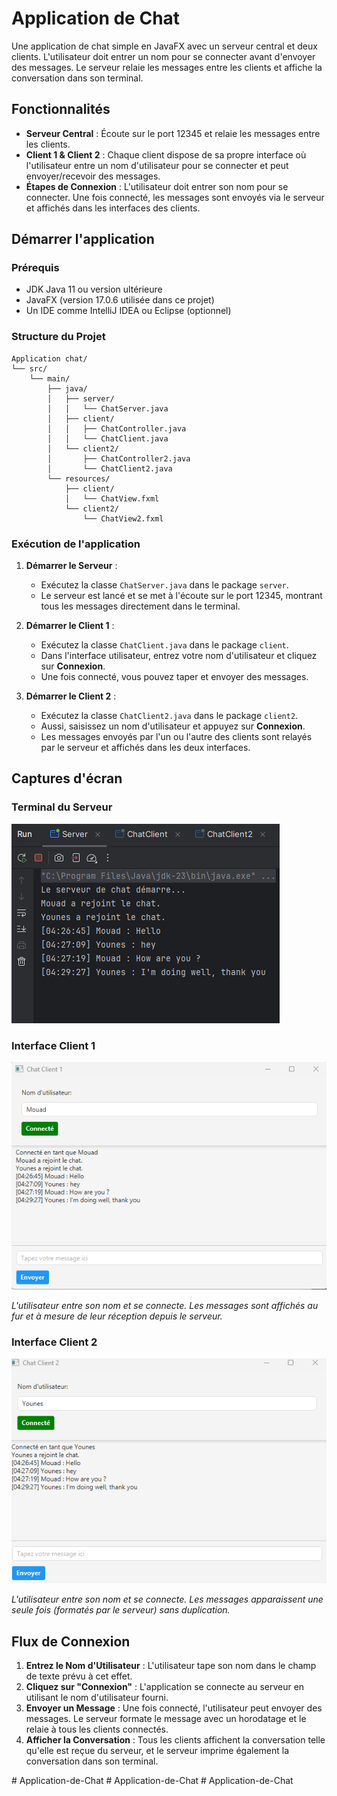 # Application de Chat

Une application de chat simple en JavaFX avec un serveur central et deux clients. L'utilisateur doit entrer un nom pour se connecter avant d'envoyer des messages. Le serveur relaie les messages entre les clients et affiche la conversation dans son terminal.

## Fonctionnalités

- **Serveur Central** : Écoute sur le port 12345 et relaie les messages entre les clients.
- **Client 1 & Client 2** : Chaque client dispose de sa propre interface où l'utilisateur entre un nom d'utilisateur pour se connecter et peut envoyer/recevoir des messages.
- **Étapes de Connexion** : L'utilisateur doit entrer son nom pour se connecter. Une fois connecté, les messages sont envoyés via le serveur et affichés dans les interfaces des clients.

## Démarrer l'application

### Prérequis

- JDK Java 11 ou version ultérieure
- JavaFX (version 17.0.6 utilisée dans ce projet)
- Un IDE comme IntelliJ IDEA ou Eclipse (optionnel)

### Structure du Projet

```
Application chat/
└── src/
    └── main/
        ├── java/
        │   ├── server/
        │   │   └── ChatServer.java
        │   ├── client/
        │   │   ├── ChatController.java
        │   │   └── ChatClient.java
        │   └── client2/
        │       ├── ChatController2.java
        │       └── ChatClient2.java
        └── resources/
            ├── client/
            │   └── ChatView.fxml
            └── client2/
                └── ChatView2.fxml
```


### Exécution de l'application

1. **Démarrer le Serveur** :
    - Exécutez la classe `ChatServer.java` dans le package `server`.
    - Le serveur est lancé et se met à l'écoute sur le port 12345, montrant tous les messages directement dans le terminal.

2. **Démarrer le Client 1** :
    - Exécutez la classe `ChatClient.java` dans le package `client`.
    - Dans l'interface utilisateur, entrez votre nom d'utilisateur et cliquez sur **Connexion**.
    - Une fois connecté, vous pouvez taper et envoyer des messages.

3. **Démarrer le Client 2** :
    - Exécutez la classe `ChatClient2.java` dans le package `client2`.
    - Aussi, saisissez un nom d'utilisateur et appuyez sur **Connexion**.
    - Les messages envoyés par l'un ou l'autre des clients sont relayés par le serveur et affichés dans les deux interfaces.

## Captures d'écran

### Terminal du Serveur
<img src="Captures/Server.png">

### Interface Client 1
<img src="Captures/Client1.png">

*L'utilisateur entre son nom et se connecte. Les messages sont affichés au fur et à mesure de leur réception depuis le serveur.*

### Interface Client 2
<img src="Captures/Client2.png">

*L'utilisateur entre son nom et se connecte. Les messages apparaissent une seule fois (formatés par le serveur) sans duplication.*

## Flux de Connexion

1. **Entrez le Nom d'Utilisateur** : L'utilisateur tape son nom dans le champ de texte prévu à cet effet.
2. **Cliquez sur "Connexion"** : L'application se connecte au serveur en utilisant le nom d'utilisateur fourni.
3. **Envoyer un Message** : Une fois connecté, l'utilisateur peut envoyer des messages. Le serveur formate le message avec un horodatage et le relaie à tous les clients connectés.
4. **Afficher la Conversation** : Tous les clients affichent la conversation telle qu'elle est reçue du serveur, et le serveur imprime également la conversation dans son terminal.


#   A p p l i c a t i o n - d e - C h a t 
 
 #   A p p l i c a t i o n - d e - C h a t 
 
 #   A p p l i c a t i o n - d e - C h a t 
 
 